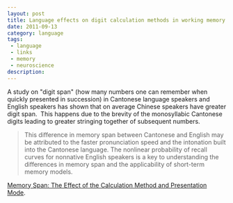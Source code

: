 ```yaml
---
layout: post
title: Language effects on digit calculation methods in working memory
date: 2011-09-13
category: language
tags:
 - language
 - links
 - memory
 - neuroscience
description:
---
```


<p>A study on "digit span" (how many numbers one can remember when quickly presented in succession) in Cantonese language speakers and English speakers has shown that on average Chinese speakers have greater digit span. &nbsp;This happens due to the brevity of the monosyllabic Cantonese digits leading to greater stringing together of subsequent numbers.</p>
<blockquote>
<p>This difference in memory span between Cantonese and English may be attributed to the faster pronunciation speed and the intonation built into the Cantonese language. The nonlinear probability of recall curves for nonnative English speakers is a key to understanding the differences in memory span and the applicability of short-term memory models.</p>
</blockquote>
<p><a class="offsite-link-inline" href="http://www.tandfonline.com/doi/abs/10.1207/s15327566ijce0304_1" target="_blank">Memory Span: The Effect of the Calculation Method and Presentation Mode</a>.</p>

